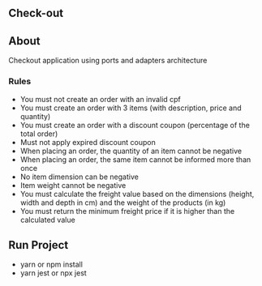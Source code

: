 ## Check-out

## About
Checkout application using ports and adapters architecture

### Rules
- You must not create an order with an invalid cpf
- You must create an order with 3 items (with description, price and quantity)
- You must create an order with a discount coupon (percentage of the total order)
- Must not apply expired discount coupon
- When placing an order, the quantity of an item cannot be negative
- When placing an order, the same item cannot be informed more than once
- No item dimension can be negative
- Item weight cannot be negative
- You must calculate the freight value based on the dimensions (height, width and depth in cm) and the weight of the products (in kg)
- You must return the minimum freight price if it is higher than the calculated value

## Run Project
- yarn or npm install
- yarn jest or npx jest
